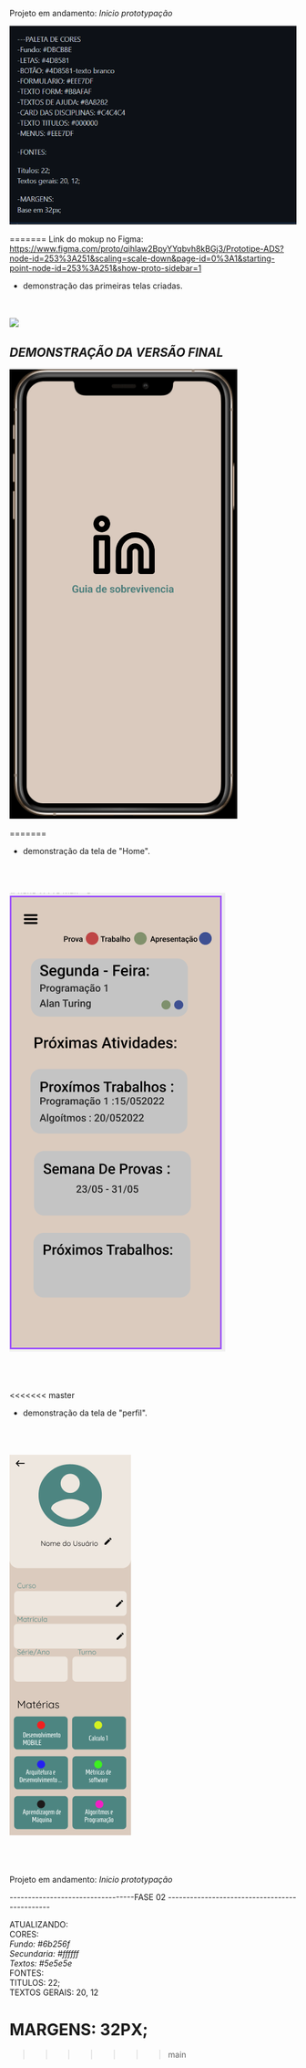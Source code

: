 

 
Projeto em andamento:  *Inicio prototypação*

<img src ="image\paleta_e_fontes.png">


=======
Link do mokup no Figma: https://www.figma.com/proto/qihlaw2BpyYYqbvh8kBGj3/Prototipe-ADS?node-id=253%3A251&scaling=scale-down&page-id=0%3A1&starting-point-node-id=253%3A251&show-proto-sidebar=1


- demonstração das primeiras telas criadas.


<br>
<br>
<img src ="image\todas as telas_versão final.png">



*DEMONSTRAÇÃO DA VERSÃO FINAL*
--
<img src ="image\projetinho fim.gif">


=======
- demonstração da tela de "Home".
<br></br>
<br></br>
<img src ="image/home.png">
<br></br>
<br></br>

<<<<<<< master
- demonstração da tela de "perfil".
<br></br>
<br></br>
<img src ="image/TeladePerfil.png">
<br></br>
<br></br>


Projeto em andamento:  *Inicio prototypação*

 ----------------------------------FASE 02 ----------------------------------------------

ATUALIZANDO: 
<br>
CORES:
<br>
 	*Fundo: #6b256f*
  <br>
  *Secundaria: #ffffff*
  <br>
  *Textos: #5e5e5e*
  <br>
FONTES:
<br>
 TITULOS: 22;
<br>
TEXTOS GERAIS: 20, 12
<br>

MARGENS: 32PX;
=======

>>>>>>> main

